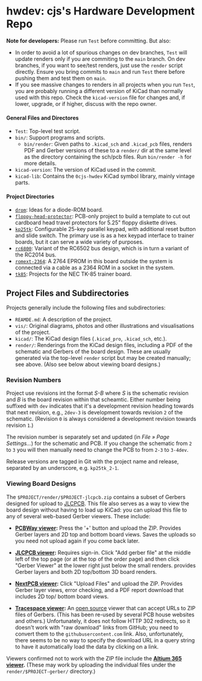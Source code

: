 hwdev: cjs's Hardware Development Repo
======================================

__Note for developers:__ Please run `Test` before committing. But also:
- In order to avoid a lot of spurious changes on dev branches, `Test` will
  update renders only if you are commiting to the `main` branch. On dev
  branches, if you want to see/test renders, just use the `render` script
  directly. Ensure you bring commits to `main` and run `Test` there before
  pushing them and test them on `main`.
- If you see massive changes to renders in all projects when you run
  `Test`, you are probably running a different version of KiCad than
  normally used with this repo. Check the `kicad-version` file for changes
  and, if lower, upgrade, or if higher, discuss with the repo owner.

#### General Files and Directores

- `Test`: Top-level test script.
- `bin/`: Support programs and scripts.
  - `bin/render`: Given paths to `.kicad_sch` and `.kicad_pcb` files,
    renders PDF and Gerber versions of these to a `render/` dir at the same
    level as the directory containing the sch/pcb files. Run `bin/render -h`
    for more details.
- `kicad-version`: The version of KiCad used in the commit.
- `kicad-lib`: Contains the `0cjs-hwdev` KiCad symbol library, mainly
  vintage parts.

#### Project Directories

- [`drom`]: Ideas for a diode-ROM board.
- [`floppy-head-protector`]: PCB-only project to build a template to cut
  out cardboard head travel protectors for 5.25" floppy diskette drives.
- [`kp25tk`]: Configurable 25-key parallel keypad, with additional reset
  button and slide switch. The primary use is as a hex keypad interface to
  trainer boards, but it can serve a wide variety of purposes.
- [`rc6800`]: Variant of the RC6502 bus design, which is in turn a variant of
  the RC2014 bus.
- [`romext-2364`]: A 2764 EPROM in this board outside the system is
  connected via a cable as a 2364 ROM in a socket in the system.
- [`tk85`]: Projects for the NEC TK-85 trainer board.


Project Files and Subdirectories
--------------------------------

Projects generally include the following files and subdirectories:
- `REAMDE.md`: A description of the project.
- `vis/`: Original diagrams, photos and other illustrations and
  visualisations of the project.
- `kicad/`: The KiCad design files (`.kicad_pro`, `.kicad_sch`, etc.).
- `render/`: Renderings from the KiCad design files, including a PDF of the
  schematic and Gerbers of the board design. These are usually generated
  via the top-level `render` script but may be created manually; see above.
  (Also see below about viewing board designs.)

### Revision Numbers

Project use revisions int the format _S-B_ where _S_ is the schematic
revision and _B_ is the board revision within that scheamtic. Either number
being suffixed with `dev` indicates that it's a development revision
heading towards that next revision, e.g., `2dev-3` is development towards
revision `2` of the schematic. (Revision `0` is always considered a
development revision towards revision `1`.)

The revision number is separately set and updated (in _File » Page
Settings…_) for the schematic and PCB. If you change the schematic from `2`
to `3` you will then manually need to change the PCB to from `2-3` to
`3-4dev`.

Release versions are tagged in Git with the project name and release,
separated by an underscore, e.g. `kp25tk_2-1`.

### Viewing Board Designs

The `$PROJECT/render/$PROJECT-jlcpcb.zip` contains a subset of Gerbers
designed for upload to [JLCPCB]. This file also serves as a way to view the
board design without having to load up KiCad: you can upload this file to
any of several web-based Gerber viewers. These include:

* __[PCBWay viewer]:__ Press the '+' button and upload the ZIP. Provides
  Gerber layers and 2D top and bottom board views. Saves the uploads so you
  need not upload again if you come back later.

* __[JLCPCB viewer]:__ Requires sign-in. Click "Add gerber file" at the
  middle left of the top page (or at the top of the order page) and then
  click "Gerber Viewer" at the lower right just below the small renders.
  provides Gerber layers and both 2D top/bottom 3D board renders.

* __[NextPCB viewer]:__ Click "Upload Files" and upload the ZIP. Provides
  Gerber layer views, error checking, and a PDF report download that
  includes 2D top/ bottom board views.

* __[Tracespace viewer]:__ An [open source][tracespace] viewer that can
  accept URLs to ZIP files of Gerbers. (This has been re-used by several
  PCB house websites and others.) Unfortunately, it does not follow HTTP
  302 redirects, so it doesn't work with "raw download" links from GitHub;
  you need to convert them to the `githubusercontent.com` link. Also,
  unfortunately, there seems to be no way to specify the download URL in a
  query string to have it automatically load the data by clicking on a
  link.

Viewers confirmed not to work with the ZIP file include the __[Altium 365
viewer].__ (These may work by uploading the individual files under the
`render/$PROJECT-gerber/` directory.)



<!-------------------------------------------------------------------->
[`drom`]: ./drom/
[`floppy-head-protector`]: ./floppy-head-protector/
[`kp25tk`]: ./kp25tk/
[`rc6800`]: ./rc6800/
[`romext-2364`]: ./romext-2364/
[`tk85`]: ./tk85/

[Altium 365 viewer]: https://www.altium.com/viewer/
[JLCPCB viewer]: https://cart.jlcpcb.com/quote
[JLCPCB]: https://jlcpcb.com/
[NextPCB viewer]: https://www.nextpcb.com/free-online-gerber-viewer.html
[PCBWay viewer]: https://www.pcbway.com/project/OnlineGerberViewer.html
[Tracespace viewer]: https://tracespace.io/view/
[tracespace]: https://github.com/tracespace/tracespace
